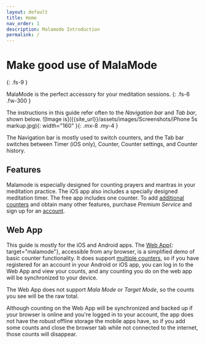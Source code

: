 ```yaml
---
layout: default
title: Home
nav_order: 1
description: Malamode Introduction
permalink: /
---
```


# Make good use of MalaMode
{: .fs-9 }

MalaMode is the perfect accessory for your meditation sessions.
{: .fs-6 .fw-300 }

The instructions in this guide refer often to the *Navigation bar* and *Tab bar*, shown below.
![Image is]({{site_url}}/assets/images/Screenshots/iPhone 5s markup.jpg){: width="160" }{: .mx-8 .my-4 }

The Navigation bar is mostly used to switch counters, and the Tab bar switches between Timer (iOS only), Counter, Counter settings, and Counter history.


## Features
Malamode is  especially designed for counting prayers and mantras in your meditation practice. The iOS app also includes a specially designed meditation timer. The free app includes one counter. To add [additional counters]({{site_url}}/docs/counter/additional-counters) and obtain many other features, purchase *Premium Service* and sign up for an [account]({{site_url}}/docs/account).

## Web App
This guide is mostly for the iOS and Android apps. The [Web App](https://malamode.io/demo){: target="malamode"}, accessible from any browser, is a simplified demo of basic counter functionality. It does support [multiple counters]({{site_url}}/docs/counter/additional-counters), so if you have registered for an account in your Android or iOS app, you can log in to the Web App and view your counts, and any counting you do on the web app will be synchronized to your device.

The Web App does not support *Mala Mode* or *Target Mode*, so the counts you see will be the raw total.

Although counting on the Web App will be synchronized and backed up if your browser is online and you're logged in to your account, the app does not have the robust offline storage the mobile apps have, so if you add some counts and close the browser tab while not connected to the internet, those counts will disappear.


